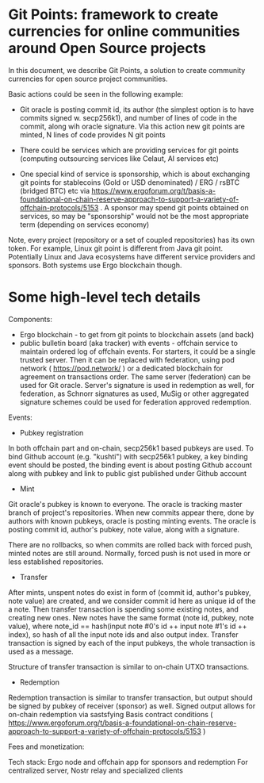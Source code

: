 Git Points: framework to create currencies for online communities around Open Source projects
=============================================================================================

In this document, we describe Git Points, a solution to create community currencies for open source project communities.

Basic actions could be seen in the following example:

* Git oracle is posting commit id, its author (the simplest option is to have commits signed w. secp256k1), and number of lines of code in the commit, along wih oracle signature. Via this action new git points are minted, N lines of code provides N git points

* There could be services which are providing services for git points (computing outsourcing services like Celaut, AI services etc)

* One special kind of service is sponsorship, which is about exchanging git points for stablecoins (Gold or USD denominated) / ERG / rsBTC (bridged BTC) etc via https://www.ergoforum.org/t/basis-a-foundational-on-chain-reserve-approach-to-support-a-variety-of-offchain-protocols/5153 . A sponsor may spend git points obtained on services, so may be "sponsorship" would not be the most appropriate term (depending on services economy)

Note, every project (repository or a set of coupled repositories) has its own token. For example, Linux git point is different from Java git point. Potentially Linux and Java ecosystems have different service providers and sponsors. Both systems use Ergo blockchain though.


Some high-level tech details
============================

Components:

* Ergo blockchain - to get from git points to blockchain assets (and back)
* public bulletin board (aka tracker) with events - offchain service to maintain ordered log of offchain events. For starters, it could be a single trusted server. Then it can be replaced with federation, using pod network ( https://pod.network/ ) or a dedicated blockchain for agreement on transactions order. The same server (federation) can be used for Git oracle. Server's signature is used in redemption as well, for federation, as Schnorr signatures as used, MuSig or other aggregated signature schemes could be used for federation approved redemption.

Events:

* Pubkey registration

In both offchain part and on-chain, secp256k1 based pubkeys are used. To bind Github account (e.g. "kushti") with secp256k1 pubkey, a key binding event should be posted, the binding event is about posting Github account along with pubkey and link to public gist published under Github account

* Mint

Git oracle's pubkey is known to everyone. The oracle is tracking master branch of project's repositories. When new commits appear there, done by authors with known pubkeys, oracle is posting minting events.  The oracle is posting commit id, author's pubkey, note value, along with a signature.

There are no rollbacks, so when commits are rolled back with forced push, minted notes are still around. Normally, forced push is not used in more or less established repositories.

* Transfer

After mints, unspent notes do exist in form of (commit id, author's pubkey, note value) are created, and we consider commit id here as unique id of the a note. Then transfer transaction is spending some existing notes, and creating new ones. New notes have the same format (note id, pubkey, note value), where note_id == hash(input note #0's id ++ input note #1's id ++ index), so hash of all the input note ids and also output index. Transfer transaction is signed by each of the input pubkeys, the whole transaction is used as a message.

Structure of transfer transaction is similar to on-chain UTXO transactions.

* Redemption

Redemption transaction is similar to transfer transaction, but output should be signed by pubkey of receiver (sponsor) as well. Signed output allows for on-chain redemption via sastsfying Basis contract conditions ( https://www.ergoforum.org/t/basis-a-foundational-on-chain-reserve-approach-to-support-a-variety-of-offchain-protocols/5153 )


Fees and monetization:


Tech stack:
Ergo node and offchain app for sponsors and redemption
For centralized server, Nostr relay and specialized clients
